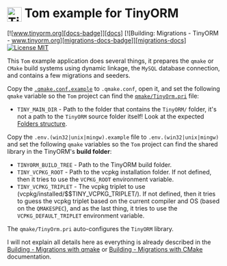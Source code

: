 <h1><img src="https://github.com/silverqx/TinyORM/blob/main/resources/icons/logo-optim.svg" width="34" height="34" alt="TinyORM Logo" align="center">&nbsp;Tom example for TinyORM</h1>

[![www.tinyorm.org][docs-badge]][docs]
[![Building: Migrations - TinyORM - www.tinyorm.org][migrations-docs-badge]][migrations-docs]
[![License MIT][license-badge]][license]

This `Tom` example application does several things, it prepares the `qmake` or `CMake` build systems using dynamic linkage, the `MySQL` database connection, and contains a few migrations and seeders.

Copy the [`.qmake.conf.example`](https://github.com/silverqx/TinyORM-tom/blob/main/.qmake.conf.example) to `.qmake.conf`, open it, and set the following `qmake` variable so the `Tom` project can find the [`qmake/TinyOrm.pri`](https://github.com/silverqx/TinyORM/blob/main/qmake/TinyOrm.pri) file:

 - `TINY_MAIN_DIR` - Path to the folder that contains the `TinyORM/` folder, it's not a path to the `TinyORM` source folder itself! Look at the expected [Folders structure](https://www.tinyorm.org/building/tinyorm#folders-structure).

Copy the `.env.(win32|unix|mingw).example` file to `.env.(win32|unix|mingw)` and set the following `qmake` variables so the `Tom` project can find the shared library in the TinyORM's __build folder__:

 - `TINYORM_BUILD_TREE` - Path to the TinyORM build folder.
 - `TINY_VCPKG_ROOT`    - Path to the vcpkg installation folder. If not defined, then it tries to use the `VCPKG_ROOT` environment variable.
 - `TINY_VCPKG_TRIPLET` - The vcpkg triplet to use (vcpkg/installed/$$TINY_VCPKG_TRIPLET/). If not defined, then it tries to guess the vcpkg triplet based on the current compiler and OS (based on the `QMAKESPEC`), and as the last thing, it tries to use the `VCPKG_DEFAULT_TRIPLET` environment variable.

The `qmake/TinyOrm.pri` auto-configures the `TinyORM` library.

I will not explain all details here as everything is already described in the [Building - Migrations with qmake](https://www.tinyorm.org/building/migrations#migrations-with-qmake) or [Building - Migrations with CMake](https://www.tinyorm.org/building/migrations#migrations-with-cmake) documentation.

[docs-badge]: https://img.shields.io/badge/Docs-www.tinyorm.org-blue
[docs]: https://www.tinyorm.org
[migrations-docs-badge]: https://img.shields.io/badge/Docs-Migrations-blue
[migrations-docs]: https://www.tinyorm.org/building/migrations
[license-badge]: https://img.shields.io/github/license/silverqx/TinyORM
[license]: https://github.com/silverqx/TinyORM/blob/main/LICENSE
